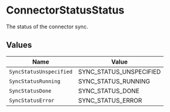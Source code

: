 # ConnectorStatusStatus

The status of the connector sync.


## Values

| Name                    | Value                   |
| ----------------------- | ----------------------- |
| `SyncStatusUnspecified` | SYNC_STATUS_UNSPECIFIED |
| `SyncStatusRunning`     | SYNC_STATUS_RUNNING     |
| `SyncStatusDone`        | SYNC_STATUS_DONE        |
| `SyncStatusError`       | SYNC_STATUS_ERROR       |